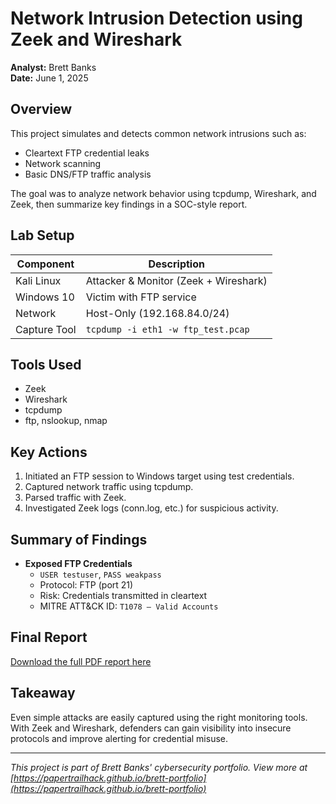# Network Intrusion Detection using Zeek and Wireshark

**Analyst:** Brett Banks  
**Date:** June 1, 2025

## Overview

This project simulates and detects common network intrusions such as:

- Cleartext FTP credential leaks
- Network scanning
- Basic DNS/FTP traffic analysis

The goal was to analyze network behavior using tcpdump, Wireshark, and Zeek, then summarize key findings in a SOC-style report.

## Lab Setup

| Component     | Description                            |
|---------------|----------------------------------------|
| Kali Linux    | Attacker & Monitor (Zeek + Wireshark)  |
| Windows 10    | Victim with FTP service                |
| Network       | Host-Only (192.168.84.0/24)            |
| Capture Tool  | `tcpdump -i eth1 -w ftp_test.pcap`     |

## Tools Used

- Zeek
- Wireshark
- tcpdump
- ftp, nslookup, nmap

## Key Actions

1. Initiated an FTP session to Windows target using test credentials.
2. Captured network traffic using tcpdump.
3. Parsed traffic with Zeek.
4. Investigated Zeek logs (conn.log, etc.) for suspicious activity.

## Summary of Findings

- **Exposed FTP Credentials**  
  - `USER testuser`, `PASS weakpass`  
  - Protocol: FTP (port 21)  
  - Risk: Credentials transmitted in cleartext  
  - MITRE ATT&CK ID: `T1078 – Valid Accounts`

## Final Report

[Download the full PDF report here](./final_zeek_intrusion_report.pdf)

## Takeaway

Even simple attacks are easily captured using the right monitoring tools. With Zeek and Wireshark, defenders can gain visibility into insecure protocols and improve alerting for credential misuse.

---

*This project is part of Brett Banks' cybersecurity portfolio. View more at [https://papertrailhack.github.io/brett-portfolio](https://papertrailhack.github.io/brett-portfolio)*
